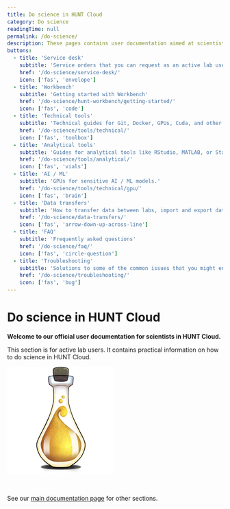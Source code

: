 ```yaml
---
title: Do science in HUNT Cloud
category: Do science
readingTime: null
permalink: /do-science/
description: These pages contains user documentation aimed at scientists that conduct scientific experiments in HUNT Cloud.
buttons:
  - title: 'Service desk'
    subtitle: 'Service orders that you can request as an active lab user in HUNT Cloud.'
    href: '/do-science/service-desk/'
    icon: ['fas', 'envelope']
  - title: 'Workbench'
    subtitle: 'Getting started with Workbench'
    href: '/do-science/hunt-workbench/getting-started/'
    icon: ['fas', 'code']
  - title: 'Technical tools'
    subtitle: 'Technical guides for Git, Docker, GPUs, Cuda, and other tools.'
    href: '/do-science/tools/technical/'
    icon: ['fas', 'toolbox']
  - title: 'Analytical tools'
    subtitle: 'Guides for analytical tools like RStudio, MATLAB, or Stata.'
    href: '/do-science/tools/analytical/'
    icon: ['fas', 'vials']
  - title: 'AI / ML'
    subtitle: 'GPUs for sensitive AI / ML models.'
    href: '/do-science/tools/technical/gpu/'
    icon: ['fas', 'brain']
  - title: 'Data transfers'
    subtitle: 'How to transfer data between labs, import and export data.'
    href: '/do-science/data-transfers/'
    icon: ['fas', 'arrow-down-up-across-line']
  - title: 'FAQ'
    subtitle: 'Frequently asked questions'
    href: '/do-science/faq/'
    icon: ['fas', 'circle-question']
  - title: 'Troubleshooting'
    subtitle: 'Solutions to some of the common issues that you might encounter.'
    href: '/do-science/troubleshooting/'
    icon: ['fas', 'bug']
---
```



# Do science in HUNT Cloud

**Welcome to our official user documentation for scientists in HUNT Cloud.**

This section is for active lab users. It contains practical information on how to do science in HUNT Cloud.

!["Illustration of laboratory glass bottle with yellow shimmery substance."](../images/hunt-cloud_bottle_250.png)

<NavitationCards :buttons="$frontmatter.buttons" />

<br/>


<!-- !["Illustration of laboratory glass bottle with yellow shimmery substance."](../images/hunt-cloud_bottle_250.png) -->

See our [main documentation page](/) for other sections.

<!-- ::: tip Next Tingweek #13 (2024-10)

- **Labting**: Tuesday 15 October 2024 - 2 to 4 p.m. CET ([agenda](https://assets.hdc.ntnu.no/assets/tingweek/hunt-cloud-tingweek13-labting-agenda.pdf))

::: -->
